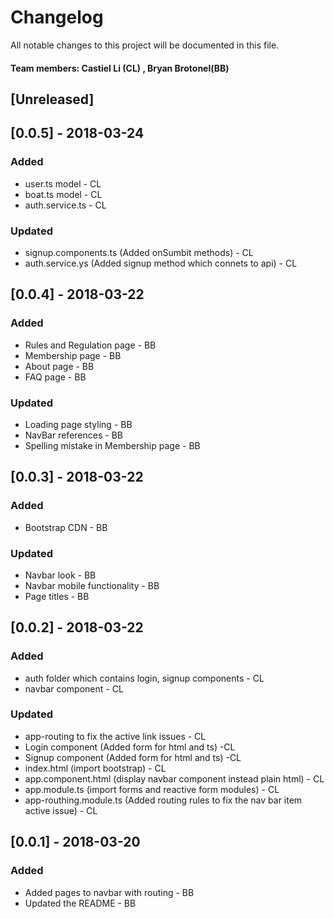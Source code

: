 # Changelog
All notable changes to this project will be documented in this file.

#### Team members: Castiel Li (CL) , Bryan Brotonel(BB)

## [Unreleased]

## [0.0.5] - 2018-03-24

### Added
- user.ts model - CL
- boat.ts model - CL
- auth.service.ts - CL

### Updated
- signup.components.ts (Added onSumbit methods) - CL
- auth.service.ys (Added signup method which connets to api) - CL 


## [0.0.4] - 2018-03-22

### Added
- Rules and Regulation page - BB
- Membership page - BB
- About page - BB
- FAQ page - BB

### Updated
- Loading page styling - BB
- NavBar references - BB
- Spelling mistake in Membership page - BB

## [0.0.3] - 2018-03-22

### Added
- Bootstrap CDN - BB

### Updated
- Navbar look - BB
- Navbar mobile functionality - BB
- Page titles - BB

## [0.0.2] - 2018-03-22
### Added
- auth folder which contains login, signup components - CL
- navbar component - CL

### Updated
- app-routing to fix the active link issues - CL
- Login component (Added form for html and ts) -CL
- Signup component (Added form for html and ts) -CL
- index.html (import bootstrap) - CL
- app.component.html (display navbar component instead plain html) - CL
- app.module.ts (import forms and reactive form modules) - CL
- app-routhing.module.ts (Added routing rules to fix the nav bar item active issue) - CL

## [0.0.1] - 2018-03-20
### Added
- Added pages to navbar with routing - BB
- Updated the README - BB
